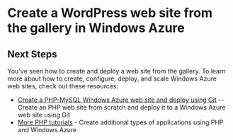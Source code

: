 <properties linkid="develop-php-website-from-gallery" urlDisplayName="Web site from Gallery" pageTitle="WordPress Web site from Gallery - Windows Azure tutorial" Title="WordPress Web site from Gallery - Windows Azure tutorial" metaKeywords="Azure create website WordPress, Azure WordPress, WordPress blog Azure" Description="A tutorial that teaches you how to create a new Windows Azure web site for a WordPress blog, and then deploy it through the Management Portal." metaCanonical="" disqusComments="1" umbracoNaviHide="0" />



# Create a WordPress web site from the gallery in Windows Azure

<div chunk="../../../Shared/Chunks/website-from-gallery.md" />

<h2><a name="nextsteps"></a>Next Steps</h2>
You've seen how to create and deploy a web site from the gallery. To learn more about how to create, configure, deploy, and scale Windows Azure web sites, check out these resources:

- [Create a PHP-MySQL Windows Azure web site and deploy using Git](/en-us/develop/php/tutorials/website-w-mysql-and-git/) -- Create an PHP web site from scratch and deploy it to a Windows Azure web site using Git
- [More PHP tutorials](/en-us/develop/php/tutorials/) - Create additional types of applications using PHP and Windows Azure


